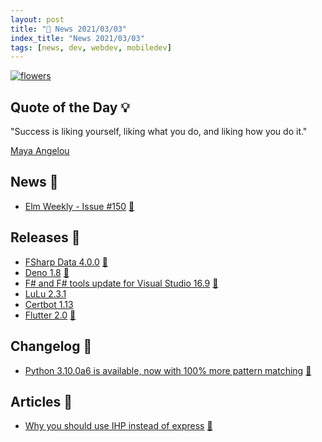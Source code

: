 ```yaml
---
layout: post
title: "📜 News 2021/03/03"
index_title: "News 2021/03/03"
tags: [news, dev, webdev, mobiledev]
---
```


<a href="https://daily-tech-news.github.io/2020/12/07/news.html">
  <img src="https://user-images.githubusercontent.com/430272/101441436-d82f7b00-38f7-11eb-86aa-c9ef04518c5b.jpg"
     alt="flowers"
     class="image">
</a>

## Quote of the Day 💡

"Success is liking yourself, liking what you do, and liking how you do it."

[Maya Angelou](https://en.wikipedia.org/wiki/Maya_Angelou)

## News 📰

- [Elm Weekly - Issue #150](http://www.elmweekly.nl/issues/elm-weekly-issue-150-405405) [🔰](https://elm-lang.org)

## Releases 🥳

- [FSharp Data 4.0.0](https://twitter.com/_cartermp/status/1366939858061586436) [🔷](https://fsharp.org "#fsharp #dotnet")
- [Deno 1.8](https://deno.land/posts/v1.8) [🔶](https://www.ecma-international.org "#javascript")
- [F# and F# tools update for Visual Studio 16.9](https://devblogs.microsoft.com/dotnet/f-and-f-tools-update-for-visual-studio-16-9/) [🔷](https://fsharp.org "#fsharp #dotnet")
- [LuLu 2.3.1](https://github.com/objective-see/LuLu/releases/tag/v2.3.1)
- [Certbot 1.13](https://github.com/certbot/certbot/releases/tag/v1.13.0)
- [Flutter 2.0](https://flutter.dev/docs/development/tools/sdk/release-notes/release-notes-2.0.0) [🎯](https://dart.dev "#dartlang")

## Changelog 👀

- [Python 3.10.0a6 is available, now with 100% more pattern matching](https://mail.python.org/archives/list/python-committers@python.org/message/VGZDQ5TFMSWEQZS6HNDLDJQ7GAASGUUB/) [🐍](https://www.python.org "#python")

## Articles 📜

- [Why you should use IHP instead of express](https://ihp.digitallyinduced.com/ShowPost?postId=f2009021-f235-4d7e-ae9d-6309ac5f6049) [🎩](https://www.haskell.org "#haskell")

